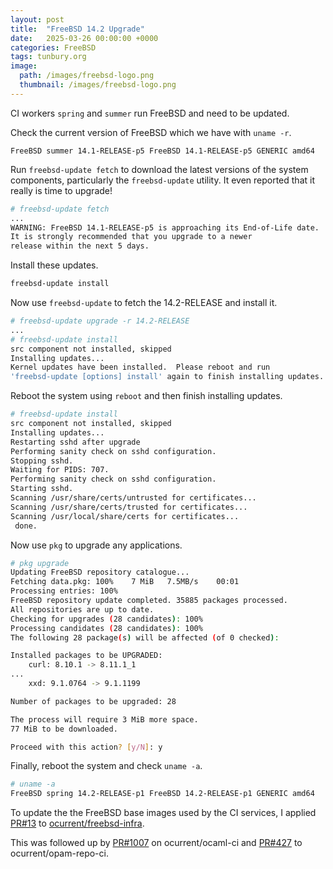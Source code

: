 ```yaml
---
layout: post
title:  "FreeBSD 14.2 Upgrade"
date:   2025-03-26 00:00:00 +0000
categories: FreeBSD
tags: tunbury.org
image:
  path: /images/freebsd-logo.png
  thumbnail: /images/freebsd-logo.png
---
```


CI workers `spring` and `summer` run FreeBSD and need to be updated.

Check the current version of FreeBSD which we have with `uname -r`.

```
FreeBSD summer 14.1-RELEASE-p5 FreeBSD 14.1-RELEASE-p5 GENERIC amd64
```

Run `freebsd-update fetch` to download the latest versions of the system components, particularly the `freebsd-update` utility.  It even reported that it really is time to upgrade!

```sh
# freebsd-update fetch
...
WARNING: FreeBSD 14.1-RELEASE-p5 is approaching its End-of-Life date.
It is strongly recommended that you upgrade to a newer
release within the next 5 days.
```

Install these updates.

```sh
freebsd-update install
```

Now use `freebsd-update` to fetch the 14.2-RELEASE and install it.

```sh
# freebsd-update upgrade -r 14.2-RELEASE
...
# freebsd-update install
src component not installed, skipped
Installing updates...
Kernel updates have been installed.  Please reboot and run
'freebsd-update [options] install' again to finish installing updates.
```

Reboot the system using `reboot` and then finish installing updates.

```sh
# freebsd-update install
src component not installed, skipped
Installing updates...
Restarting sshd after upgrade
Performing sanity check on sshd configuration.
Stopping sshd.
Waiting for PIDS: 707.
Performing sanity check on sshd configuration.
Starting sshd.
Scanning /usr/share/certs/untrusted for certificates...
Scanning /usr/share/certs/trusted for certificates...
Scanning /usr/local/share/certs for certificates...
 done.
```

Now use `pkg` to upgrade any applications.

```sh
# pkg upgrade
Updating FreeBSD repository catalogue...
Fetching data.pkg: 100%    7 MiB   7.5MB/s    00:01    
Processing entries: 100%
FreeBSD repository update completed. 35885 packages processed.
All repositories are up to date.
Checking for upgrades (28 candidates): 100%
Processing candidates (28 candidates): 100%
The following 28 package(s) will be affected (of 0 checked):

Installed packages to be UPGRADED:
	curl: 8.10.1 -> 8.11.1_1
...
	xxd: 9.1.0764 -> 9.1.1199

Number of packages to be upgraded: 28

The process will require 3 MiB more space.
77 MiB to be downloaded.

Proceed with this action? [y/N]: y
```

Finally, reboot the system and check `uname -a`.

```sh
# uname -a
FreeBSD spring 14.2-RELEASE-p1 FreeBSD 14.2-RELEASE-p1 GENERIC amd64
```

To update the the FreeBSD base images used by the CI services, I applied [PR#13](https://github.com/ocurrent/freebsd-infra/pull/13) to [ocurrent/freebsd-infra](https://github.com/ocurrent/freebsd-infra).

This was followed up by [PR#1007](https://github.com/ocurrent/ocaml-ci/pull/1007) on ocurrent/ocaml-ci and [PR#427](https://github.com/ocurrent/opam-repo-ci/pull/427) to ocurrent/opam-repo-ci.
